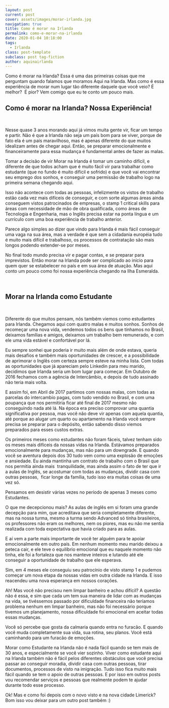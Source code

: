 ```yaml
---
layout: post
current: post
cover: assets/images/morar-irlanda.jpg
navigation: true
title: Como é morar na Irlanda
permalink: como-e-morar-na-irlanda
date: 2020-01-04 10:18:00
tags:
  - Irlanda
class: post-template
subclass: post tag-fiction
author: aquinairlanda
---
```


Como é morar na Irlanda? Essa é uma das primeiras coisas que me perguntam quando falamos que moramos Aqui na Irlanda. Mas como é essa experi&ecirc;ncia de morar num lugar t&atilde;o diferente daquele que voc&ecirc; veio? &Eacute; melhor?&nbsp; &Eacute; pior? Vem comigo que eu te conto um pouco mais.

## Como é morar na Irlanda? Nossa Experi&ecirc;ncia\!

&nbsp;

Nesse quase 3 anos morando aqui j&aacute; vimos muita gente vir, ficar um tempo e partir. N&atilde;o é que a Irlanda n&atilde;o seja um pa&iacute;s bom para se viver, porque de fato ela é um pa&iacute;s maravilhoso, mas é apenas diferente do que muitos idealizam antes de chegar aqui. Ent&atilde;o, se preparar emocionalmente e financeiramente para essa mudan&ccedil;a é fundamental antes de fazer as malas.

Tomar a decis&atilde;o de vir Morar na Irlanda é tomar um caminho dif&iacute;cil, e diferente de que todos acham que é muito f&aacute;cil vir para trabalhar como estudante (que no fundo é muito dif&iacute;cil e sofrido) e que voc&ecirc; vai encontrar seu emprego dos sonhos, e conseguir uma permiss&atilde;o de trabalho logo na primeira semana chegando aqui.

Isso n&atilde;o acontece com todas as pessoas, infelizmente os vistos de trabalho est&atilde;o cada vez mais dif&iacute;ceis de conseguir, e com sorte algumas &aacute;reas ainda conseguem vistos patrocinados de empresas, o stamp 1 critical skills para &aacute;reas com necessidade de m&atilde;o de obra qualificada, como &aacute;reas de Tecnologia e Engenharia, mas o Ingl&ecirc;s precisa estar na ponta l&iacute;ngua e um curr&iacute;culo com uma boa experi&ecirc;ncia de trabalho anterior.

Parece algo simples ao dizer que vindo para Irlanda é mais f&aacute;cil conseguir uma vaga na sua &aacute;rea, mas a verdade é que sem a cidadania européia tudo é muito mais dif&iacute;cil e trabalhoso, os processos de contrata&ccedil;&atilde;o s&atilde;o mais longos podendo extender-se por meses.

No final todo mundo precisa vir e pagar contas, e se preparar para imprevistos. Ent&atilde;o morar na Irlanda pode ser complicado ao in&iacute;cio para quem quer se estabelecer no pa&iacute;s e em sua &aacute;rea de atua&ccedil;&atilde;o. Mas aqui conto um pouco como foi nossa experi&ecirc;ncia chegando na Ilha Esmeralda.

&nbsp;

## Morar na Irlanda como Estudante

&nbsp;

Diferente do que muitos pensam, n&oacute;s também viemos como estudantes para Irlanda. Chegamos aqui com quatro malas e muitos sonhos. Sonhos de recome&ccedil;ar uma nova vida, vendemos todos os bens que t&iacute;nhamos no Brasil, deixamos fam&iacute;lias e amigos, deixamos um trabalho bem remunerado, e com ele uma vida est&aacute;vel e confort&aacute;vel por l&aacute;.

Eu sempre sonhei que poderia ir muito mais além de onde estava, queria mais desafios e também mais oportunidades de crescer, e a possibilidade de aprimorar o Ingl&ecirc;s com certeza sempre esteve na minha lista. Com todas as oportunidades que j&aacute; apareciam pelo Linkedin para meu marido, decidimos que Irlanda seria um bom lugar para come&ccedil;ar. Em Outubro de 2016 fechamos com a ag&ecirc;ncia de Interc&acirc;mbio, e depois de tudo assinado n&atilde;o teria mais volta.

E assim foi, em Abril de 2017 partimos com nossas malas, com todas as parcelas do intercambio pagas, com tudo vendido no Brasil, e com uma poupan&ccedil;a que nos permitiria ficar até final de 2017 mesmo n&atilde;o conseguindo nada até l&aacute;. Na época era preciso comprovar uma quantia significativa por pessoa, mas voc&ecirc; n&atilde;o deve vir apenas com aquela quantia, até porque ao alugar um quarto ou apartamento na Irlanda voc&ecirc; sempre precisa se preparar para o dep&oacute;sito, ent&atilde;o sabendo disso viemos preparados para esses custos extras.

Os primeiros meses como estudantes n&atilde;o foram f&aacute;ceis, talvez tenham sido os meses mais dif&iacute;ceis da nossas vidas na Irlanda. Est&aacute;vamos preparados emocionalmente para mudan&ccedil;as, mas n&atilde;o para um downgrade. E quando voc&ecirc; se aventura depois dos 30 tudo vem como uma explos&atilde;o de emo&ccedil;&otilde;es e ansiedade. Eu ainda mantinha um contrato de trabalho com o Brasil que nos permitia ainda mais&nbsp; tranquilidade, mas ainda assim o fato de ter que ir a aulas de Ingl&ecirc;s, se acostumar com todas as mudan&ccedil;as, dividir casa com outras pessoas,&nbsp; ficar longe da fam&iacute;lia, tudo isso era muitas coisas de uma vez s&oacute;.

Pensamos em desistir v&aacute;rias vezes no per&iacute;odo de apenas 3 meses como Estudantes.

O que me decepcionou mais? As aulas de ingl&ecirc;s em si foram uma grande decep&ccedil;&atilde;o para mim, que acreditava que seria completamente diferente, mas na nossa turma, mesmo a turma sendo Advanced s&oacute; tinha brasileiros, os professores n&atilde;o eram os melhores, nem os piores, mas eu n&atilde;o me sentia realizada com toda expectativa que havia criado para as aulas.

E a&iacute; vem a parte mais importante de voc&ecirc; ter alguém para te apoiar emocionalmente em outro pa&iacute;s. Em nenhum momento meu marido deixou a peteca cair, e ele teve o equil&iacute;brio emocional que eu naquele momento n&atilde;o tinha, ele foi a fortaleza que nos manteve inteiros e lutando até ele conseguir a oportunidade de trabalho que ele esperava.

Sim, em 4 meses ele conseguiu seu patroc&iacute;nio de visto stamp 1 e pudemos come&ccedil;ar um nova etapa da nossas vidas em outra cidade na Irlanda. E isso reacendeu uma nova esperan&ccedil;a em nossos cora&ccedil;&otilde;es.

Ah\! Mas voc&ecirc; n&atilde;o precisou nem limpar banheiro e achou dif&iacute;cil? A quest&atilde;o n&atilde;o é essa, e sim que cada um tem sua maneira de lidar com as mudan&ccedil;as na vida, se tivéssemos passado por dificuldade financeira n&atilde;o ter&iacute;amos problema nenhum em limpar banheiro, mas n&atilde;o foi necess&aacute;rio porque tivemos um planejamento, nossa dificuldade foi emocional em aceitar todas essas mudan&ccedil;as.

Voc&ecirc; s&oacute; percebe que gosta da calmaria quando entra no furac&atilde;o. E quando voc&ecirc; muda completamente sua vida, sua rotina, seu planos. Voc&ecirc; est&aacute; caminhando para um furac&atilde;o de emo&ccedil;&otilde;es.

Morar como Estudante na Irlanda n&atilde;o é nada f&aacute;cil quando se tem mais de 30 anos, e especialmente se voc&ecirc; vier sozinho. Viver como estudante aqui na Irlanda também n&atilde;o é f&aacute;cil pelos diferentes obst&aacute;culos que voc&ecirc; precisa passar ao conseguir moradia, dividir casa com outras pessoas, tirar documentos, processos de visto na imigra&ccedil;&atilde;o. Tudo isso fica muito mais f&aacute;cil quando se tem o apoio de outras pessoas. E por isso em outros posts vou recomendar servi&ccedil;os e pessoas que realmente podem te ajudar durante todo esse processo.

Ok\! Mas e como foi depois com o novo visto e na nova cidade Limerick? Bom isso vou deixar para um outro post também :)

&nbsp;

&nbsp;

&nbsp;

&nbsp;

&nbsp;

&nbsp;

&nbsp;

&nbsp;